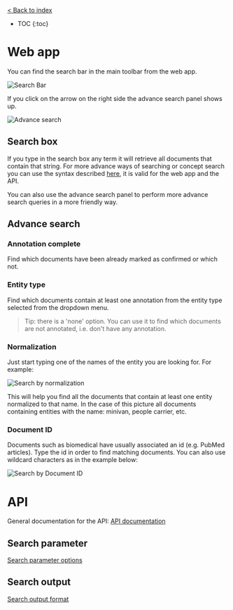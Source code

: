 [< Back to index](../tagtog-doc/)

* TOC
{:toc}

# Web app

You can find the search bar in the main toolbar from the web app.

![Search Bar](https://raw.githubusercontent.com/tagtog/tagtog-doc/master/resources/searchbar.png)

If you click on the arrow on the right side the advance search panel shows up.

![Advance search](https://raw.githubusercontent.com/tagtog/tagtog-doc/master/resources/advancesearch.png)

## Search box

If you type in the search box any term it will retrieve all documents that contain that string. For more advance ways of searching or concept search you can use the syntax described [here](https://github.com/tagtog/tagtog-doc/wiki/search-parameter), it is valid for the web app and the API. 

You can also use the advance search panel to perform more advance search queries in a more friendly way.

## Advance search

### Annotation complete
Find which documents have been already marked as confirmed or which not.

### Entity type
Find which documents contain at least one annotation from the entity type selected from the dropdown menu.

>Tip: there is a 'none' option. You can use it to find which documents are not annotated, i.e. don't have any annotation.

### Normalization

Just start typing one of the names of the entity you are looking for. For example:

![Search by normalization](https://raw.githubusercontent.com/tagtog/tagtog-doc/master/resources/search_normalization.png)

This will help you find all the documents that contain at least one entity normalized to that name. In the case of this picture all documents containing entities with the name: minivan, people carrier, etc.

### Document ID

Documents such as biomedical have usually associated an id (e.g. PubMed articles). Type the id in order to find matching documents. You can also use wildcard characters as in the example below:

![Search by Document ID](https://raw.githubusercontent.com/tagtog/tagtog-doc/master/resources/docIdsearch.png)

# API

General documentation for the API: [API documentation](https://github.com/tagtog/tagtog-doc/wiki/API-documents-v0.1)

## Search parameter

[Search parameter options](https://github.com/tagtog/tagtog-doc/wiki/search-parameter)

## Search output

[Search output format](https://github.com/tagtog/tagtog-doc/wiki/search-(format))

